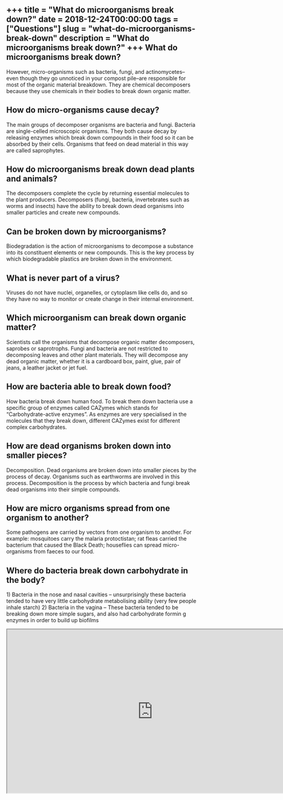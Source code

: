 +++
title = "What do microorganisms break down?"
date = 2018-12-24T00:00:00
tags = ["Questions"]
slug = "what-do-microorganisms-break-down"
description = "What do microorganisms break down?"
+++
What do microorganisms break down?
----------------------------------

However, micro-organisms such as bacteria, fungi, and actinomycetes–even though they go unnoticed in your compost pile–are responsible for most of the organic material breakdown. They are chemical decomposers because they use chemicals in their bodies to break down organic matter.

How do micro-organisms cause decay?
-----------------------------------

The main groups of decomposer organisms are bacteria and fungi. Bacteria are single-celled microscopic organisms. They both cause decay by releasing enzymes which break down compounds in their food so it can be absorbed by their cells. Organisms that feed on dead material in this way are called saprophytes.

How do microorganisms break down dead plants and animals?
---------------------------------------------------------

The decomposers complete the cycle by returning essential molecules to the plant producers. Decomposers (fungi, bacteria, invertebrates such as worms and insects) have the ability to break down dead organisms into smaller particles and create new compounds.

Can be broken down by microorganisms?
-------------------------------------

Biodegradation is the action of microorganisms to decompose a substance into its constituent elements or new compounds. This is the key process by which biodegradable plastics are broken down in the environment.

What is never part of a virus?
------------------------------

Viruses do not have nuclei, organelles, or cytoplasm like cells do, and so they have no way to monitor or create change in their internal environment.

Which microorganism can break down organic matter?
--------------------------------------------------

Scientists call the organisms that decompose organic matter decomposers, saprobes or saprotrophs. Fungi and bacteria are not restricted to decomposing leaves and other plant materials. They will decompose any dead organic matter, whether it is a cardboard box, paint, glue, pair of jeans, a leather jacket or jet fuel.

How are bacteria able to break down food?
-----------------------------------------

How bacteria break down human food. To break them down bacteria use a specific group of enzymes called CAZymes which stands for “Carbohydrate-active enzymes”. As enzymes are very specialised in the molecules that they break down, different CAZymes exist for different complex carbohydrates.

How are dead organisms broken down into smaller pieces?
-------------------------------------------------------

Decomposition. Dead organisms are broken down into smaller pieces by the process of decay. Organisms such as earthworms are involved in this process. Decomposition is the process by which bacteria and fungi break dead organisms into their simple compounds.

How are micro organisms spread from one organism to another?
------------------------------------------------------------

Some pathogens are carried by vectors from one organism to another. For example: mosquitoes carry the malaria protoctistan; rat fleas carried the bacterium that caused the Black Death; houseflies can spread micro-organisms from faeces to our food.

Where do bacteria break down carbohydrate in the body?
------------------------------------------------------

1\) Bacteria in the nose and nasal cavities – unsurprisingly these bacteria tended to have very little carbohydrate metabolising ability (very few people inhale starch) 2) Bacteria in the vagina – These bacteria tended to be breaking down more simple sugars, and also had carbohydrate formin g enzymes in order to build up biofilms

<iframe allow="accelerometer; autoplay; clipboard-write; encrypted-media; gyroscope; picture-in-picture" allowfullscreen="" class="__youtube_prefs__  epyt-is-override  no-lazyload" data-no-lazy="1" data-origheight="433" data-origwidth="770" data-skipgform_ajax_framebjll="" height="433" id="_ytid_99815" loading="lazy" src="https://www.youtube.com/embed/YSitT0oOoyc?enablejsapi=1&autoplay=0&cc_load_policy=0&cc_lang_pref=&iv_load_policy=1&loop=0&modestbranding=0&rel=1&fs=1&playsinline=0&autohide=2&theme=dark&color=red&controls=1&" title="YouTube player" width="770"></iframe>
